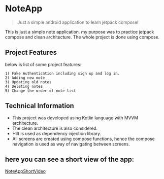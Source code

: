 # NoteApp
> Just a simple android application to learn jetpack compose!


This is just a simple note application. my purpose was to practice jetpack compose and clean architecture.
The whole project is done using compose.



## Project Features
below is list of some project features:

    1) Fake Authentication including sign up and log in.
    2) Adding new note
    3) Updating old notes
    4) Deleting notes
    5) Change the order of note list
    

## Technical Information
* This project was developed using Kotlin language with MVVM architecture.
* The clean architecture is also considered.
* Hilt is used as dependency injection library.
* All screens are created using compose functions, hence the compose navigation is used as way of navigating between screens.

## here you can see a short view of the app:
[NoteAppShortVideo](https://bit.ly/NoteApp2) 
